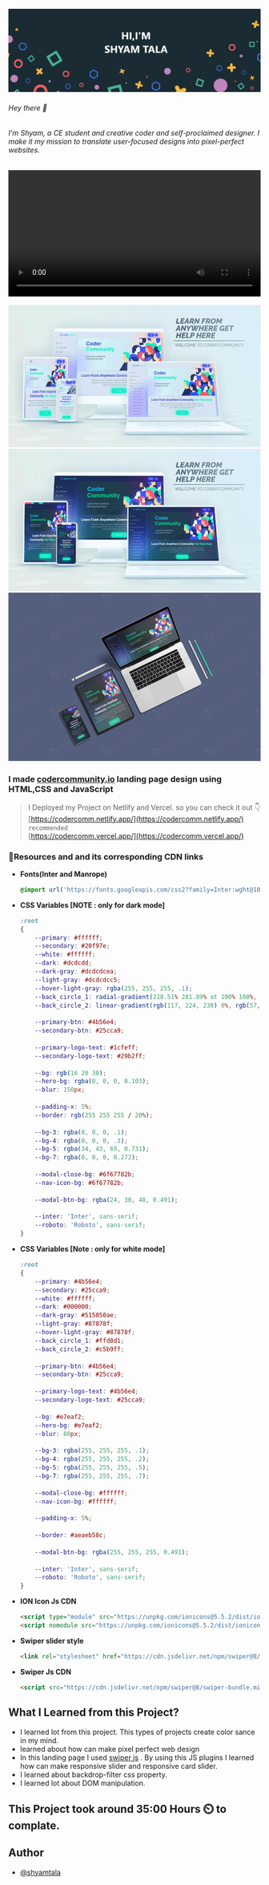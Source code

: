 ![](./screentshots/coder_prop.png)

###### Hey there 👋
###### I'm Shyam, a CE student and creative coder and self-proclaimed designer. I make it my mission to translate user-focused designs into pixel-perfect websites.


<video src="./screentshots/coder community_free.mp4" width="100%" loop="true" autoplay="true"></video>

![](./screentshots/sq1.png)
![](./screentshots/sq2.png)
![](./screentshots/sq3.jpg)


### I made [codercommunity.io](https://codercommunity.io/) landing page design using HTML,CSS and JavaScript

>I Deployed my Project on Netlify and Vercel. so you can check it out 👇
<br> [https://codercomm.netlify.app/](https://codercomm.netlify.app/) `recommended`
<br> [https://codercomm.vercel.app/](https://codercomm.vercel.app/)

### 📌Resources and and its corresponding CDN links
- <b>Fonts(Inter and Manrope)</b>
    ```css
    @import url('https://fonts.googleapis.com/css2?family=Inter:wght@100;200;300;400;500;600;700&family=Roboto:wght@100;300;400;500;700&display=swap');
    ```
 - <b>CSS Variables [NOTE : only for dark mode]</b>
    ```css
    :root
    {
        --primary: #ffffff;
        --secondary: #20f97e;
        --white: #ffffff;
        --dark: #dcdcdd;
        --dark-gray: #dcdcdcea;
        --light-gray: #dcdcdcc5;
        --hover-light-gray: rgba(255, 255, 255, .1);
        --back_circle_1: radial-gradient(218.51% 281.09% at 100% 100%, rgba(253, 63, 51, 0.6) 0%, rgba(76, 0, 200, 0.6) 45.83%, rgba(76, 0, 200, 0.6) 100%);
        --back_circle_2: linear-gradient(rgb(117, 224, 230) 0%, rgb(57, 19, 184) 100%);

        --primary-btn: #4b56e4;
        --secondary-btn: #25cca9;

        --primary-logo-text: #1cfeff;
        --secondary-logo-text: #29b2ff;

        --bg: rgb(16 20 38);
        --hero-bg: rgba(0, 0, 0, 0.103);
        --blur: 150px;

        --padding-x: 5%;
        --border: rgb(255 255 255 / 20%);

        --bg-3: rgba(0, 0, 0, .1);
        --bg-4: rgba(0, 0, 0, .3);
        --bg-5: rgba(34, 43, 69, 0.731);
        --bg-7: rgba(0, 0, 0, 0.272);

        --modal-close-bg: #6f67782b;
        --nav-icon-bg: #6f67782b;

        --modal-btn-bg: rgba(24, 30, 48, 0.491);

        --inter: 'Inter', sans-serif;
        --roboto: 'Roboto', sans-serif;
    }
    ```

- <b>CSS Variables [Note : only for white mode]</b>
    ```css
    :root
    {
        --primary: #4b56e4;
        --secondary: #25cca9;
        --white: #ffffff;
        --dark: #000000;
        --dark-gray: #515050ae;
        --light-gray: #87878f;
        --hover-light-gray: #87878f;
        --back_circle_1: #ffd8d1;
        --back_circle_2: #c5b9ff;

        --primary-btn: #4b56e4;
        --secondary-btn: #25cca9;

        --primary-logo-text: #4b56e4;
        --secondary-logo-text: #25cca9;

        --bg: #e7eaf2;
        --hero-bg: #e7eaf2;
        --blur: 80px;

        --bg-3: rgba(255, 255, 255, .1);
        --bg-4: rgba(255, 255, 255, .2);
        --bg-5: rgba(255, 255, 255, .5);
        --bg-7: rgba(255, 255, 255, .7);

        --modal-close-bg: #ffffff;
        --nav-icon-bg: #ffffff;

        --padding-x: 5%;

        --border: #aeaeb58c;

        --modal-btn-bg: rgba(255, 255, 255, 0.491);

        --inter: 'Inter', sans-serif;
        --roboto: 'Roboto', sans-serif;
    }
    ```


- <b>ION Icon Js CDN</b>
    ```html
    <script type="module" src="https://unpkg.com/ionicons@5.5.2/dist/ionicons/ionicons.esm.js"></script>
    <script nomodule src="https://unpkg.com/ionicons@5.5.2/dist/ionicons/ionicons.js"></script>
    ```

- <b>Swiper slider style</b>
    ```html
    <link rel="stylesheet" href="https://cdn.jsdelivr.net/npm/swiper@8/swiper-bundle.min.css" />
    ```
- <b>Swiper Js CDN</b>
    ```html
    <script src="https://cdn.jsdelivr.net/npm/swiper@8/swiper-bundle.min.js"></script>
    ```

## What I Learned from this Project?

- I learned lot from this project. This types of projects create color sance in my mind.
- learned about how can make pixel perfect web design 
- In this landing page I used [swiper js](https://swiperjs.com/) . By using this JS plugins I learned how can make responsive slider and responsive card slider.
- I learned about backdrop-filter css property.
- I learned lot about DOM manipulation. 


## This Project took around 35:00 Hours ⏲️ to complate.

## Author

- [@shyamtala](https://github.com/shyamtala003)
